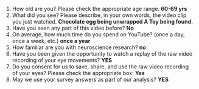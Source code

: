 1. How old are you? Please check the appropriate age range. **60-69 yrs**  
2. What did you see? Please describe, in your own words, the video clip you just watched. **Chocolate egg being unwrapped A Toy being found.**  
3. Have you seen any part of this video before? **No**  
4. On average, how much time do you spend on YouTube? (once a day, once a week, etc.) **once a year**  
5. How familiar are you with neuroscience research? **no**  
6. Have you been given the opportunity to watch a replay of the raw video recording of your eye movements? **YES**  
7. Do you consent for us to save, share, and use the raw video recording of your eyes? Please check the appropriate box: **Yes**  
8. May we use your survey answers as part of our analysis? **YES**  
